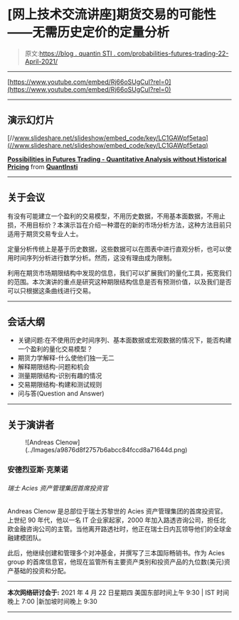 # [网上技术交流讲座]期货交易的可能性——无需历史定价的定量分析

> 原文:[https://blog . quantin STI . com/probabilities-futures-trading-22-April-2021/](https://blog.quantinsti.com/possibilities-futures-trading-22-april-2021/)

* * *

[https://www.youtube.com/embed/Rj66oSUgCuI?rel=0](https://www.youtube.com/embed/Rj66oSUgCuI?rel=0)

* * *

## 演示幻灯片

[//www.slideshare.net/slideshow/embed_code/key/LC1GAWpf5etaq](//www.slideshare.net/slideshow/embed_code/key/LC1GAWpf5etaq)

**[Possibilities in Futures Trading - Quantitative Analysis without Historical Pricing](//www.slideshare.net/QuantInsti/possibilities-in-futures-trading-quantitative-analysis-without-historical-pricing "Possibilities in Futures Trading - Quantitative Analysis without Historical Pricing")** from **[QuantInsti](https://www.slideshare.net/QuantInsti)**

* * *

## 关于会议

有没有可能建立一个盈利的交易模型，不用历史数据，不用基本面数据，不用止损，不用目标价？本演示旨在介绍一种潜在的新的市场分析方法，这种方法目前只适用于期货交易专业人士。

定量分析传统上是基于历史数据，这些数据可以在图表中进行直观分析，也可以使用时间序列分析进行数学分析。然而，这没有理由成为限制。

利用在期货市场期限结构中发现的信息，我们可以扩展我们的量化工具，拓宽我们的范围。本次演讲的重点是研究这种期限结构信息是否有预测价值，以及我们是否可以只根据这条曲线进行交易。

* * *

## 会话大纲

*   关键问题:在不使用历史时间序列、基本面数据或宏观数据的情况下，能否构建一个盈利的量化交易模型？
*   期货力学解释-什么使他们独一无二
*   解释期限结构-问题和机会
*   测量期限结构-识别有趣的情况
*   交易期限结构-构建和测试规则
*   问与答(Question and Answer)

* * *

## 关于演讲者

<figure class="kg-card kg-image-card">![Andreas Clenow](../Images/a9876d8f2757b6abcc84fccd8a71644d.png)</figure>

### 安德烈亚斯·克莱诺

###### 瑞士 Acies 资产管理集团首席投资官

Andreas Clenow 是总部位于瑞士苏黎世的 Acies 资产管理集团的首席投资官。上世纪 90 年代，他以一名 IT 企业家起家，2000 年加入路透咨询公司，担任北欧金融咨询公司的主管。当他离开路透社时，他正在瑞士日内瓦领导他们的全球金融建模团队。

此后，他继续创建和管理多个对冲基金，并撰写了三本国际畅销书。作为 Acies group 的首席信息官，他现在监管所有主要资产类别和投资产品的九位数(美元)资产基础的投资和分配。

* * *

**本次网络研讨会于:** 2021 年 4 月 22 日星期四
美国东部时间上午 9:30 | IST 时间晚上 7:00 |新加坡时间晚上 9:30

* * *